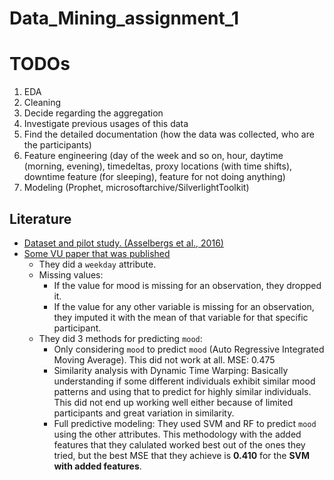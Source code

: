 # Data_Mining_assignment_1

# TODOs
1. EDA
2. Cleaning
3. Decide regarding the aggregation
4. Investigate previous usages of this data
5. Find the detailed documentation (how the data was collected, who are the participants)
6. Feature engineering (day of the week and so on, hour, daytime (morning, evening), timedeltas, proxy locations (with time shifts), downtime feature (for sleeping), feature for not doing anything)
7. Modeling (Prophet, microsoftarchive/SilverlightToolkit)

## Literature
* [Dataset and pilot study. (Asselbergs et al., 2016)](https://www.jmir.org/2016/3/e72/)
* [Some VU paper that was published](https://www.researchgate.net/profile/Joost-Asselbergs/publication/303790988_Exploring_and_Comparing_Machine_Learning_Approaches_for_Predicting_Mood_Over_Time/links/5a02198c4585155c96cb8db1/Exploring-and-Comparing-Machine-Learning-Approaches-for-Predicting-Mood-Over-Time.pdf)
    * They did a `weekday` attribute.
    * Missing values:
        * If the value for mood is missing for an observation, they dropped it.
        * If the value for any other variable is missing for an observation, they imputed it with the mean of that variable for that specific participant.
    * They did 3 methods for predicting `mood`:
        * Only considering `mood` to predict `mood` (Auto Regressive Integrated Moving Average). This did not work at all. MSE: 0.475
        * Similarity analysis with Dynamic Time Warping: Basically understanding if some different individuals exhibit similar mood patterns and using that to predict for highly similar individuals. This did not end up working well either because of limited participants and great variation in similarity.
        * Full predictive modeling: They used SVM and RF to predict `mood` using the other attributes. This methodology with the added features that they calulated worked best out of the ones they tried, but the best MSE that they achieve is **0.410** for the **SVM with added features**.

